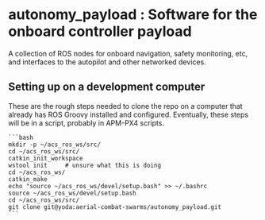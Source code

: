 # autonomy_payload : Software for the onboard controller payload

A collection of ROS nodes for onboard navigation, safety monitoring, etc, and interfaces to the autopilot and other networked devices.

## Setting up on a development computer

These are the rough steps needed to clone the repo on a computer that already has ROS Groovy installed and configured. Eventually, these steps will be in a script, probably in APM-PX4 scripts.

	```bash
	mkdir -p ~/acs_ros_ws/src/
	cd ~/acs_ros_ws/src/
	catkin_init_workspace
	wstool init		# unsure what this is doing
	cd ~/acs_ros_ws/
	catkin_make
	echo "source ~/acs_ros_ws/devel/setup.bash" >> ~/.bashrc
	source ~/acs_ros_ws/devel/setup.bash
	cd ~/acs_ros_ws/src/
	git clone git@yoda:aerial-combat-swarms/autonomy_payload.git
	```

